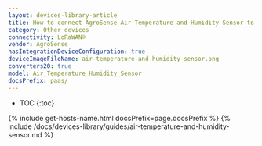 ```yaml
---
layout: devices-library-article
title: How to connect AgroSense Air Temperature and Humidity Sensor to ThingsBoard?
category: Other devices
connectivity: LoRaWAN®
vendor: AgroSense
hasIntegrationDeviceConfiguration: true
deviceImageFileName: air-temperature-and-humidity-sensor.png
converters20: true
model: Air_Temperature_Humidity_Sensor
docsPrefix: paas/
---
```


* TOC
{:toc}

{% include get-hosts-name.html docsPrefix=page.docsPrefix %}
{% include /docs/devices-library/guides/air-temperature-and-humidity-sensor.md %}
